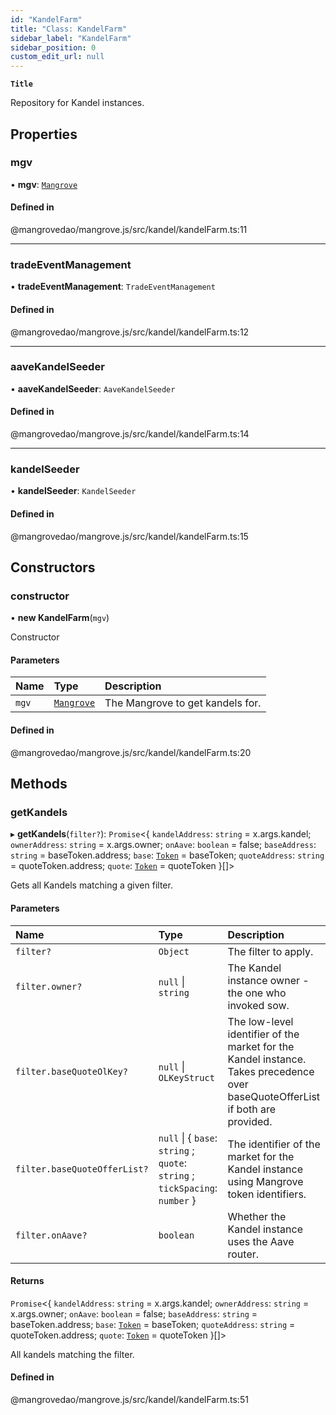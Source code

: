 ```yaml
---
id: "KandelFarm"
title: "Class: KandelFarm"
sidebar_label: "KandelFarm"
sidebar_position: 0
custom_edit_url: null
---
```


**`Title`**

Repository for Kandel instances.

## Properties

### <a id="mgv" name="mgv"></a> mgv

• **mgv**: [`Mangrove`](Mangrove.md)

#### Defined in

@mangrovedao/mangrove.js/src/kandel/kandelFarm.ts:11

___

### <a id="tradeeventmanagement" name="tradeeventmanagement"></a> tradeEventManagement

• **tradeEventManagement**: `TradeEventManagement`

#### Defined in

@mangrovedao/mangrove.js/src/kandel/kandelFarm.ts:12

___

### <a id="aavekandelseeder" name="aavekandelseeder"></a> aaveKandelSeeder

• **aaveKandelSeeder**: `AaveKandelSeeder`

#### Defined in

@mangrovedao/mangrove.js/src/kandel/kandelFarm.ts:14

___

### <a id="kandelseeder" name="kandelseeder"></a> kandelSeeder

• **kandelSeeder**: `KandelSeeder`

#### Defined in

@mangrovedao/mangrove.js/src/kandel/kandelFarm.ts:15

## Constructors

### <a id="constructor" name="constructor"></a> constructor

• **new KandelFarm**(`mgv`)

Constructor

#### Parameters

| Name | Type | Description |
| :------ | :------ | :------ |
| `mgv` | [`Mangrove`](Mangrove.md) | The Mangrove to get kandels for. |

#### Defined in

@mangrovedao/mangrove.js/src/kandel/kandelFarm.ts:20

## Methods

### <a id="getkandels" name="getkandels"></a> getKandels

▸ **getKandels**(`filter?`): `Promise`<{ `kandelAddress`: `string` = x.args.kandel; `ownerAddress`: `string` = x.args.owner; `onAave`: `boolean` = false; `baseAddress`: `string` = baseToken.address; `base`: [`Token`](Token.md) = baseToken; `quoteAddress`: `string` = quoteToken.address; `quote`: [`Token`](Token.md) = quoteToken }[]\>

Gets all Kandels matching a given filter.

#### Parameters

| Name | Type | Description |
| :------ | :------ | :------ |
| `filter?` | `Object` | The filter to apply. |
| `filter.owner?` | ``null`` \| `string` | The Kandel instance owner - the one who invoked sow. |
| `filter.baseQuoteOlKey?` | ``null`` \| `OLKeyStruct` | The low-level identifier of the market for the Kandel instance. Takes precedence over baseQuoteOfferList if both are provided. |
| `filter.baseQuoteOfferList?` | ``null`` \| { `base`: `string` ; `quote`: `string` ; `tickSpacing`: `number`  } | The identifier of the market for the Kandel instance using Mangrove token identifiers. |
| `filter.onAave?` | `boolean` | Whether the Kandel instance uses the Aave router. |

#### Returns

`Promise`<{ `kandelAddress`: `string` = x.args.kandel; `ownerAddress`: `string` = x.args.owner; `onAave`: `boolean` = false; `baseAddress`: `string` = baseToken.address; `base`: [`Token`](Token.md) = baseToken; `quoteAddress`: `string` = quoteToken.address; `quote`: [`Token`](Token.md) = quoteToken }[]\>

All kandels matching the filter.

#### Defined in

@mangrovedao/mangrove.js/src/kandel/kandelFarm.ts:51
